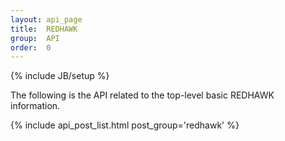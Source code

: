 ```yaml
---
layout: api_page
title:  REDHAWK
group:  API
order:  0
---
```

{% include JB/setup %}

The following is the API related to the top-level basic REDHAWK information.

{% include api_post_list.html post_group='redhawk' %}